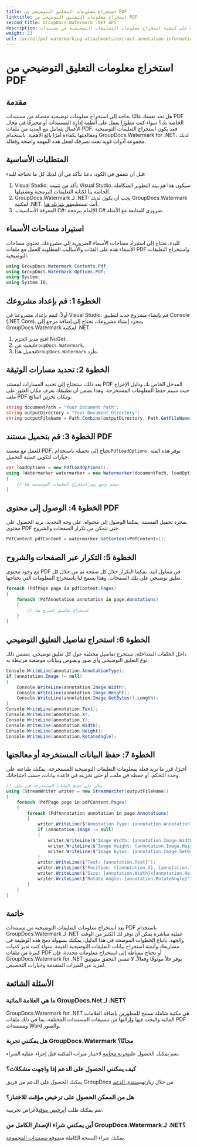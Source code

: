 ```yaml
---
title: استخراج معلومات التعليق التوضيحي من PDF
linktitle: استخراج معلومات التعليق التوضيحي من PDF
second_title: GroupDocs.Watermark .NET API
description: تعرف على كيفية استخراج معلومات التعليقات التوضيحية من مستندات PDF باستخدام GroupDocs.Watermark لـ .NET في هذا الدليل المفصل خطوة بخطوة.
weight: 23
url: /ar/net/pdf-watermarking-attachments/extract-annotation-information-pdf/
---
```


# استخراج معلومات التعليق التوضيحي من PDF

## مقدمة
هل تجد نفسك غالبًا بحاجة إلى استخراج معلومات توضيحية مفصلة من مستندات PDF الخاصة بك؟ سواء كنت مطورًا يعمل على أنظمة إدارة المستندات أو محترفًا في مجال الأعمال يتعامل مع العديد من ملفات PDF، فقد يكون استخراج التعليقات التوضيحية ومعالجتها بكفاءة أمرًا بالغ الأهمية. باستخدام GroupDocs.Watermark for .NET، لديك مجموعة أدوات قوية تحت تصرفك لجعل هذه المهمة واضحة وفعالة.
## المتطلبات الأساسية
قبل أن نتعمق في الكود، دعنا نتأكد من أن لديك كل ما تحتاجه للبدء:
1. Visual Studio: تأكد من تثبيت Visual Studio. سيكون هذا هو بيئة التطوير المتكاملة الخاصة بنا لكتابة التعليمات البرمجية وتشغيلها.
2.  GroupDocs.Watermark لـ .NET: يجب أن يكون لديك GroupDocs.Watermark لمكتبة .NET. أنت تستطيع[قم بتنزيله هنا](https://releases.groupdocs.com/Watermark/net/).
3. المعرفة الأساسية بـ C#: الإلمام ببرمجة C# ضروري للمتابعة مع الأمثلة.
## استيراد مساحات الأسماء
للبدء، تحتاج إلى استيراد مساحات الأسماء الضرورية إلى مشروعك. تحتوي مساحات الأسماء هذه على الفئات والأساليب المطلوبة للعمل مع ملفات PDF واستخراج التعليقات التوضيحية.
```csharp
using GroupDocs.Watermark.Contents.Pdf;
using GroupDocs.Watermark.Options.Pdf;
using System;
using System.IO;
```
## الخطوة 1: قم بإعداد مشروعك
أولاً، لنقم بإعداد مشروعنا في Visual Studio. قم بإنشاء مشروع جديد لتطبيق Console (.NET Core). بمجرد إنشاء مشروعك، تحتاج إلى إضافة مرجع إلى GroupDocs.Watermark لمكتبة .NET.
1. افتح مدير الحزم NuGet.
2.  بحث عن`GroupDocs.Watermark`.
3.  تحميل هذا`GroupDocs.Watermark` طَرد.
## الخطوة 2: تحديد مسارات الوثيقة
بعد ذلك، ستحتاج إلى تحديد المسارات لمستند PDF المدخل الخاص بك ودليل الإخراج حيث سيتم حفظ المعلومات المستخرجة. وهذا يضمن أن تطبيقك يعرف مكان العثور على ملف PDF ومكان تخزين النتائج.
```csharp
string documentPath = "Your Document Path";
string outputDirectory = "Your Document Directory";
string outputFileName = Path.Combine(outputDirectory, Path.GetFileName(documentPath));
```
## الخطوة 3: قم بتحميل مستند PDF
 للعمل مع مستند PDF، نحتاج إلى تحميله باستخدام`PdfLoadOptions`. توفر هذه الفئة خيارات لتكوين عملية التحميل.
```csharp
var loadOptions = new PdfLoadOptions();
using (Watermarker watermarker = new Watermarker(documentPath, loadOptions))
{
    // سيتم وضع رمز استخراج التعليقات التوضيحية هنا
}
```
## الخطوة 4: الوصول إلى محتوى PDF
بمجرد تحميل المستند، يمكننا الوصول إلى محتواه. على وجه التحديد، نريد الحصول على محتوى PDF حتى نتمكن من تكرار الصفحات والشروح.
```csharp
PdfContent pdfContent = watermarker.GetContent<PdfContent>();
```
## الخطوة 5: التكرار عبر الصفحات والشروح
مع وجود محتوى PDF في متناول اليد، يمكننا التكرار خلال كل صفحة ثم من خلال كل تعليق توضيحي على تلك الصفحات. وهذا يسمح لنا باستخراج المعلومات التي نحتاجها.
```csharp
foreach (PdfPage page in pdfContent.Pages)
{
    foreach (PdfAnnotation annotation in page.Annotations)
    {
        // استخراج تفاصيل الشرح هنا
    }
}
```
## الخطوة 6: استخراج تفاصيل التعليق التوضيحي
داخل الحلقات المتداخلة، نستخرج تفاصيل مختلفة حول كل تعليق توضيحي. يتضمن ذلك نوع التعليق التوضيحي وأي صور ونصوص وبيانات موضعية مرتبطة به.
```csharp
Console.WriteLine(annotation.AnnotationType);
if (annotation.Image != null)
{
    Console.WriteLine(annotation.Image.Width);
    Console.WriteLine(annotation.Image.Height);
    Console.WriteLine(annotation.Image.GetBytes().Length);
}
Console.WriteLine(annotation.Text);
Console.WriteLine(annotation.X);
Console.WriteLine(annotation.Y);
Console.WriteLine(annotation.Width);
Console.WriteLine(annotation.Height);
Console.WriteLine(annotation.RotateAngle);
```
## الخطوة 7: حفظ البيانات المستخرجة أو معالجتها
أخيرًا، قرر ما تريد فعله بمعلومات التعليقات التوضيحية المستخرجة. يمكنك طباعته على وحدة التحكم، أو حفظه في ملف، أو حتى تخزينه في قاعدة بيانات، حسب احتياجاتك.
```csharp
// مثال على حفظ البيانات المستخرجة في ملف
using (StreamWriter writer = new StreamWriter(outputFileName))
{
    foreach (PdfPage page in pdfContent.Pages)
    {
        foreach (PdfAnnotation annotation in page.Annotations)
        {
            writer.WriteLine($"Annotation Type: {annotation.AnnotationType}");
            if (annotation.Image != null)
            {
                writer.WriteLine($"Image Width: {annotation.Image.Width}");
                writer.WriteLine($"Image Height: {annotation.Image.Height}");
                writer.WriteLine($"Image Bytes: {annotation.Image.GetBytes().Length}");
            }
            writer.WriteLine($"Text: {annotation.Text}");
            writer.WriteLine($"Position: ({annotation.X}, {annotation.Y})");
            writer.WriteLine($"Size: {annotation.Width}x{annotation.Height}");
            writer.WriteLine($"Rotate Angle: {annotation.RotateAngle}");
        }
    }
}
```
## خاتمة
يعد استخراج معلومات التعليقات التوضيحية من مستندات PDF باستخدام GroupDocs.Watermark لـ .NET عملية مباشرة يمكن أن توفر لك الكثير من الوقت والجهد. باتباع الخطوات الموضحة في هذا الدليل، يمكنك بسهولة دمج هذه الوظيفة في مشاريعك وأتمتة استخراج بيانات التعليقات التوضيحية القيمة.
 سواء كنت تدير كميات كبيرة من ملفات PDF أو تحتاج ببساطة إلى استخراج معلومات محددة، فإن GroupDocs.Watermark for .NET يوفر حلاً موثوقًا وفعالاً. لا تنسى التحقق من[توثيق](https://tutorials.groupdocs.com/Watermark/net/) لمزيد من الميزات المتقدمة وخيارات التخصيص.
## الأسئلة الشائعة
### ما هي العلامة المائية GroupDocs.Net لـ .NET؟
GroupDocs.Watermark for .NET هي مكتبة شاملة تسمح للمطورين بإضافة العلامات المائية والبحث فيها وإزالتها من تنسيقات المستندات المختلفة، بما في ذلك ملفات PDF ومستندات Word والصور.
### هل يمكنني تجربة GroupDocs.Watermark مجانًا؟
 نعم يمكنك الحصول على[تجربة مجانية](https://releases.groupdocs.com/) لاختبار ميزات المكتبة قبل إجراء عملية الشراء.
### كيف يمكنني الحصول على الدعم إذا واجهت مشكلات؟
 يمكنك الحصول على الدعم من فريق GroupDocs من خلال زيارتهم[منتدى الدعم](https://forum.groupdocs.com/c/watermark/19).
### هل من الممكن الحصول على ترخيص مؤقت للاختبار؟
 نعم يمكنك طلب أ[ترخيص مؤقت](https://purchase.groupdocs.com/temporary-license/)لأغراض تجريبية.
### أين يمكنني شراء الإصدار الكامل من GroupDocs.Watermark لـ .NET؟
 يمكنك شراء النسخة الكاملة من[موقع مستندات المجموعة](https://purchase.groupdocs.com/buy).